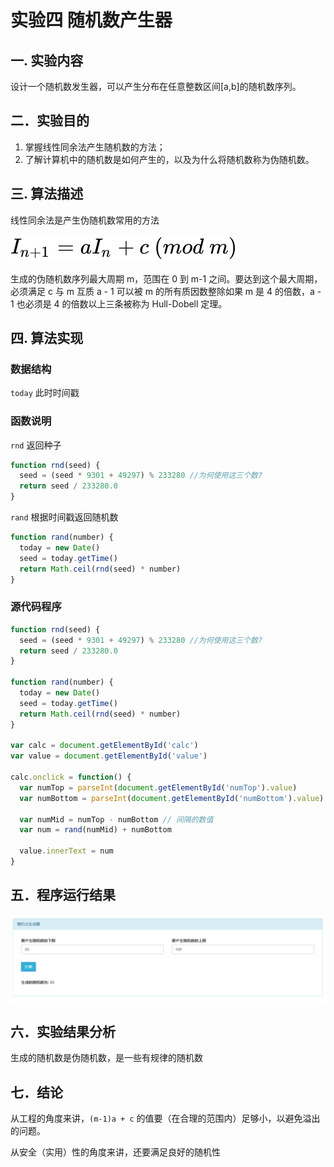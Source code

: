 # 实验四 随机数产生器

## 一. 实验内容

设计一个随机数发生器，可以产生分布在任意整数区间[a,b]的随机数序列。

## 二．实验目的

1.  掌握线性同余法产生随机数的方法；
2.  了解计算机中的随机数是如何产生的，以及为什么将随机数称为伪随机数。

## 三. 算法描述

线性同余法是产生伪随机数常用的方法

![equa](equation.svg)

生成的伪随机数序列最大周期 m，范围在 0 到 m-1 之间。要达到这个最大周期，必须满足
c 与 m 互质
a - 1 可以被 m 的所有质因数整除如果 m 是 4 的倍数，a - 1 也必须是 4 的倍数以上三条被称为 Hull-Dobell 定理。

## 四. 算法实现

### 数据结构

`today` 此时时间戳

### 函数说明

`rnd` 返回种子

```js
function rnd(seed) {
  seed = (seed * 9301 + 49297) % 233280 //为何使用这三个数?
  return seed / 233280.0
}
```

`rand` 根据时间戳返回随机数

```js
function rand(number) {
  today = new Date()
  seed = today.getTime()
  return Math.ceil(rnd(seed) * number)
}
```

### 源代码程序

```js
function rnd(seed) {
  seed = (seed * 9301 + 49297) % 233280 //为何使用这三个数?
  return seed / 233280.0
}

function rand(number) {
  today = new Date()
  seed = today.getTime()
  return Math.ceil(rnd(seed) * number)
}

var calc = document.getElementById('calc')
var value = document.getElementById('value')

calc.onclick = function() {
  var numTop = parseInt(document.getElementById('numTop').value)
  var numBottom = parseInt(document.getElementById('numBottom').value)

  var numMid = numTop - numBottom // 间隔的数值
  var num = rand(numMid) + numBottom

  value.innerText = num
}
```

## 五．程序运行结果

![random](random.png)

## 六．实验结果分析

生成的随机数是伪随机数，是一些有规律的随机数

## 七．结论

从工程的角度来讲，`(m-1)a + c` 的值要（在合理的范围内）足够小，以避免溢出的问题。

从安全（实用）性的角度来讲，还要满足良好的随机性